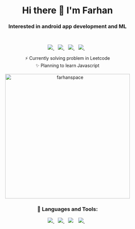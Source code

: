 <h1 align="center">Hi there 👋 I'm Farhan</h1>
<h3 align="center">Interested in android app development and ML</h3>
<br>

<p align='center'>
  <a href="https://www.linkedin.com/in/farhan-hossain-8aa987199/" target="_blank">
    <img src="https://img.shields.io/badge/linkedin-%230077B5.svg?&style=for-the-badge&logo=linkedin&logoColor=white" />
  </a>&nbsp;&nbsp;
  <a href="https://twitter.com/farhanspace_" target="_blank">
    <img src="https://img.shields.io/badge/Twitter-1DA1F2?style=for-the-badge&logo=twitter&logoColor=white" />        
  </a>&nbsp;&nbsp;
  <a href="https://t.me/farhanspace" target="_blank">
    <img src="https://img.shields.io/badge/Telegram-2CA5E0?style=for-the-badge&logo=telegram&logoColor=white" />
  </a>&nbsp;&nbsp;
  <a href="https://www.leetcode.com/farhanspace/" target="_blank">
    <img src="https://img.shields.io/badge/-LeetCode-FFA116?style=for-the-badge&logo=LeetCode&logoColor=black" />
  </a>&nbsp;&nbsp;
</p>


<p align="center">
  ⚡ Currently solving problem in Leetcode <br>   
  ✨ Planning to learn Javascript 
<br><br>
<img align="center" src="https://github-readme-stats.vercel.app/api?username=farhanspace&show_icons=true&count_private=true&theme=dark&locale=en" alt="farhanspace" width="390" />

</p>


<h3 align='center'>🔨 Languages and Tools:</h3>

<p align="center">
  <a href="#">
  <img src="https://img.shields.io/badge/Java-ED8B00?style=for-the-badge&logo=openjdk&logoColor=white" />
  </a>&nbsp;&nbsp;
<a href="https//:flutter.com">
  <img src="https://img.shields.io/badge/Flutter-02569B?style=for-the-badge&logo=flutter&logoColor=white" />
   </a>&nbsp;&nbsp;
<a herf="#">
  <img src="https://img.shields.io/badge/Dart-0175C2?style=for-the-badge&logo=dart&logoColor=white" />
  </a>&nbsp;&nbsp;
  <a href="#">
  <img src="https://img.shields.io/badge/Python-FFD43B?style=for-the-badge&logo=python&logoColor=blue" />
  </a>&nbsp;&nbsp;
</p>


